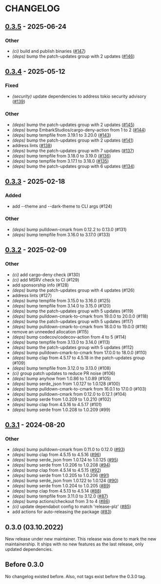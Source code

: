 # CHANGELOG

## [0.3.5](https://github.com/danieleades/mdbook-d2/compare/v0.3.4...v0.3.5) - 2025-06-24

### Other

- *(ci)* build and publish binaries ([#147](https://github.com/danieleades/mdbook-d2/pull/147))
- *(deps)* bump the patch-updates group with 2 updates ([#146](https://github.com/danieleades/mdbook-d2/pull/146))

## [0.3.4](https://github.com/danieleades/mdbook-d2/compare/v0.3.3...v0.3.4) - 2025-05-12

### Fixed

- *(security)* update dependencies to address tokio security advisory ([#139](https://github.com/danieleades/mdbook-d2/pull/139))

### Other

- *(deps)* bump the patch-updates group with 2 updates ([#145](https://github.com/danieleades/mdbook-d2/pull/145))
- *(deps)* bump EmbarkStudios/cargo-deny-action from 1 to 2 ([#144](https://github.com/danieleades/mdbook-d2/pull/144))
- *(deps)* bump tempfile from 3.19.1 to 3.20.0 ([#143](https://github.com/danieleades/mdbook-d2/pull/143))
- *(deps)* bump the patch-updates group with 2 updates ([#141](https://github.com/danieleades/mdbook-d2/pull/141))
- address lints ([#138](https://github.com/danieleades/mdbook-d2/pull/138))
- *(deps)* bump the patch-updates group with 7 updates ([#137](https://github.com/danieleades/mdbook-d2/pull/137))
- *(deps)* bump tempfile from 3.18.0 to 3.19.0 ([#136](https://github.com/danieleades/mdbook-d2/pull/136))
- *(deps)* bump tempfile from 3.17.1 to 3.18.0 ([#135](https://github.com/danieleades/mdbook-d2/pull/135))
- *(deps)* bump the patch-updates group with 6 updates ([#134](https://github.com/danieleades/mdbook-d2/pull/134))

## [0.3.3](https://github.com/danieleades/mdbook-d2/compare/v0.3.2...v0.3.3) - 2025-02-18

### Added

- add --theme and --dark-theme to CLI args (#124)

### Other

- *(deps)* bump pulldown-cmark from 0.12.2 to 0.13.0 (#131)
- *(deps)* bump tempfile from 3.16.0 to 3.17.0 (#133)

## [0.3.2](https://github.com/danieleades/mdbook-d2/compare/v0.3.1...v0.3.2) - 2025-02-09

### Other

- *(ci)* add cargo-deny check (#130)
- *(ci)* add MSRV check to CI (#129)
- add sponsorship info (#128)
- *(deps)* bump the patch-updates group with 4 updates (#126)
- address lints (#127)
- *(deps)* bump tempfile from 3.15.0 to 3.16.0 (#125)
- *(deps)* bump tempfile from 3.14.0 to 3.15.0 (#120)
- *(deps)* bump the patch-updates group with 5 updates (#119)
- *(deps)* bump pulldown-cmark-to-cmark from 19.0.0 to 20.0.0 (#118)
- *(deps)* bump the patch-updates group with 5 updates (#117)
- *(deps)* bump pulldown-cmark-to-cmark from 18.0.0 to 19.0.0 (#116)
- remove an unneeded allocation (#115)
- *(deps)* bump codecov/codecov-action from 4 to 5 (#114)
- *(deps)* bump tempfile from 3.13.0 to 3.14.0 (#113)
- *(deps)* bump the patch-updates group with 5 updates (#112)
- *(deps)* bump pulldown-cmark-to-cmark from 17.0.0 to 18.0.0 (#110)
- *(deps)* bump clap from 4.5.17 to 4.5.18 in the patch-updates group (#109)
- *(deps)* bump tempfile from 3.12.0 to 3.13.0 (#108)
- *(ci)* group patch updates to reduce PR noise (#106)
- *(deps)* bump anyhow from 1.0.86 to 1.0.89 (#105)
- *(deps)* bump serde_json from 1.0.127 to 1.0.128 (#100)
- *(deps)* bump pulldown-cmark-to-cmark from 16.0.1 to 17.0.0 (#103)
- *(deps)* bump pulldown-cmark from 0.12.0 to 0.12.1 (#104)
- *(deps)* bump serde from 1.0.209 to 1.0.210 (#102)
- *(deps)* bump clap from 4.5.16 to 4.5.17 (#101)
- *(deps)* bump serde from 1.0.208 to 1.0.209 (#99)

## [0.3.1](https://github.com/danieleades/mdbook-d2/compare/v0.3.0...v0.3.1) - 2024-08-20

### Other
- *(deps)* bump pulldown-cmark from 0.11.0 to 0.12.0 ([#93](https://github.com/danieleades/mdbook-d2/pull/93))
- *(deps)* bump clap from 4.5.15 to 4.5.16 ([#96](https://github.com/danieleades/mdbook-d2/pull/96))
- *(deps)* bump serde_json from 1.0.124 to 1.0.125 ([#95](https://github.com/danieleades/mdbook-d2/pull/95))
- *(deps)* bump serde from 1.0.206 to 1.0.208 ([#94](https://github.com/danieleades/mdbook-d2/pull/94))
- *(deps)* bump clap from 4.5.14 to 4.5.15 ([#92](https://github.com/danieleades/mdbook-d2/pull/92))
- *(deps)* bump serde from 1.0.205 to 1.0.206 ([#91](https://github.com/danieleades/mdbook-d2/pull/91))
- *(deps)* bump serde_json from 1.0.122 to 1.0.124 ([#90](https://github.com/danieleades/mdbook-d2/pull/90))
- *(deps)* bump serde from 1.0.204 to 1.0.205 ([#89](https://github.com/danieleades/mdbook-d2/pull/89))
- *(deps)* bump clap from 4.5.13 to 4.5.14 ([#88](https://github.com/danieleades/mdbook-d2/pull/88))
- *(deps)* bump tempfile from 3.11.0 to 3.12.0 ([#87](https://github.com/danieleades/mdbook-d2/pull/87))
- *(deps)* bump actions/checkout from 3 to 4 ([#86](https://github.com/danieleades/mdbook-d2/pull/86))
- *(ci)* update dependabot config to match 'release-plz' ([#85](https://github.com/danieleades/mdbook-d2/pull/85))
- add actions for auto-releasing the package ([#83](https://github.com/danieleades/mdbook-d2/pull/83))

## 0.3.0 (03.10.2022)

New release under new maintainer.
This release was done to mark the new maintainership. It ships with no new
features as the last release, only updated dependencies.

## Before 0.3.0

No changelog existed before.
Also, not tags exist before the 0.3.0 tag.


